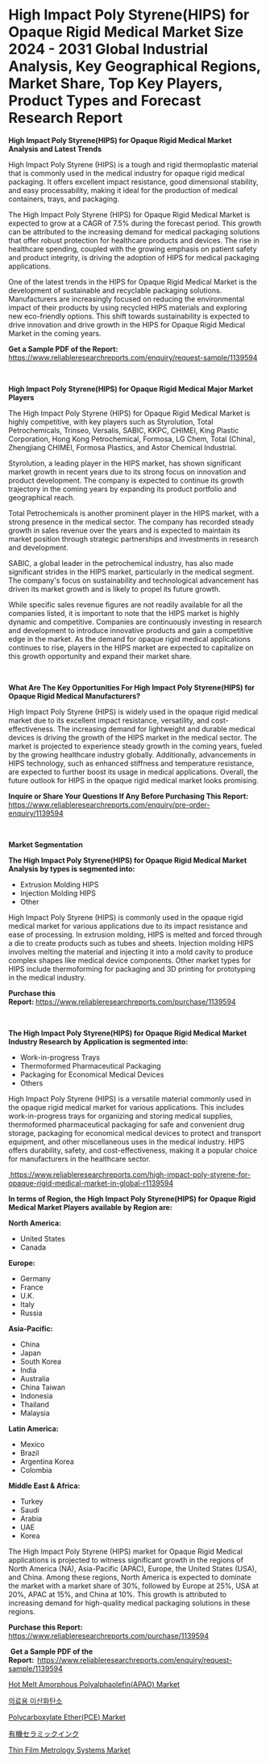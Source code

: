 <p><h1>High Impact Poly Styrene(HIPS) for Opaque Rigid Medical Market Size 2024 - 2031 Global Industrial Analysis, Key Geographical Regions, Market Share, Top Key Players, Product Types and Forecast Research Report</h1></p><p><strong>High Impact Poly Styrene(HIPS) for Opaque Rigid Medical Market Analysis and Latest Trends</strong></p>
<p><p>High Impact Poly Styrene (HIPS) is a tough and rigid thermoplastic material that is commonly used in the medical industry for opaque rigid medical packaging. It offers excellent impact resistance, good dimensional stability, and easy processability, making it ideal for the production of medical containers, trays, and packaging.</p><p>The High Impact Poly Styrene (HIPS) for Opaque Rigid Medical Market is expected to grow at a CAGR of 7.5% during the forecast period. This growth can be attributed to the increasing demand for medical packaging solutions that offer robust protection for healthcare products and devices. The rise in healthcare spending, coupled with the growing emphasis on patient safety and product integrity, is driving the adoption of HIPS for medical packaging applications.</p><p>One of the latest trends in the HIPS for Opaque Rigid Medical Market is the development of sustainable and recyclable packaging solutions. Manufacturers are increasingly focused on reducing the environmental impact of their products by using recycled HIPS materials and exploring new eco-friendly options. This shift towards sustainability is expected to drive innovation and drive growth in the HIPS for Opaque Rigid Medical Market in the coming years.</p></p>
<p><strong>Get a Sample PDF of the Report:&nbsp;</strong> <a href="https://www.reliableresearchreports.com/enquiry/request-sample/1139594">https://www.reliableresearchreports.com/enquiry/request-sample/1139594</a></p>
<p>&nbsp;</p>
<p><strong>High Impact Poly Styrene(HIPS) for Opaque Rigid Medical Major Market Players</strong></p>
<p><p>The High Impact Poly Styrene (HIPS) for Opaque Rigid Medical Market is highly competitive, with key players such as Styrolution, Total Petrochemicals, Trinseo, Versalis, SABIC, KKPC, CHIMEI, King Plastic Corporation, Hong Kong Petrochemical, Formosa, LG Chem, Total (China), Zhengjiang CHIMEI, Formosa Plastics, and Astor Chemical Industrial.</p><p>Styrolution, a leading player in the HIPS market, has shown significant market growth in recent years due to its strong focus on innovation and product development. The company is expected to continue its growth trajectory in the coming years by expanding its product portfolio and geographical reach.</p><p>Total Petrochemicals is another prominent player in the HIPS market, with a strong presence in the medical sector. The company has recorded steady growth in sales revenue over the years and is expected to maintain its market position through strategic partnerships and investments in research and development.</p><p>SABIC, a global leader in the petrochemical industry, has also made significant strides in the HIPS market, particularly in the medical segment. The company's focus on sustainability and technological advancement has driven its market growth and is likely to propel its future growth.</p><p>While specific sales revenue figures are not readily available for all the companies listed, it is important to note that the HIPS market is highly dynamic and competitive. Companies are continuously investing in research and development to introduce innovative products and gain a competitive edge in the market. As the demand for opaque rigid medical applications continues to rise, players in the HIPS market are expected to capitalize on this growth opportunity and expand their market share.</p></p>
<p>&nbsp;</p>
<p><strong>What Are The Key Opportunities For High Impact Poly Styrene(HIPS) for Opaque Rigid Medical Manufacturers?</strong></p>
<p><p>High Impact Poly Styrene (HIPS) is widely used in the opaque rigid medical market due to its excellent impact resistance, versatility, and cost-effectiveness. The increasing demand for lightweight and durable medical devices is driving the growth of the HIPS market in the medical sector. The market is projected to experience steady growth in the coming years, fueled by the growing healthcare industry globally. Additionally, advancements in HIPS technology, such as enhanced stiffness and temperature resistance, are expected to further boost its usage in medical applications. Overall, the future outlook for HIPS in the opaque rigid medical market looks promising.</p></p>
<p><strong>Inquire or Share Your Questions If Any Before Purchasing This Report:</strong> <a href="https://www.reliableresearchreports.com/enquiry/pre-order-enquiry/1139594">https://www.reliableresearchreports.com/enquiry/pre-order-enquiry/1139594</a></p>
<p>&nbsp;</p>
<p><strong>Market Segmentation</strong></p>
<p><strong>The High Impact Poly Styrene(HIPS) for Opaque Rigid Medical Market Analysis by types is segmented into:</strong></p>
<p><ul><li>Extrusion Molding HIPS</li><li>Injection Molding HIPS</li><li>Other</li></ul></p>
<p><p>High Impact Poly Styrene (HIPS) is commonly used in the opaque rigid medical market for various applications due to its impact resistance and ease of processing. In extrusion molding, HIPS is melted and forced through a die to create products such as tubes and sheets. Injection molding HIPS involves melting the material and injecting it into a mold cavity to produce complex shapes like medical device components. Other market types for HIPS include thermoforming for packaging and 3D printing for prototyping in the medical industry.</p></p>
<p><strong>Purchase this Report:&nbsp;</strong><a href="https://www.reliableresearchreports.com/purchase/1139594">https://www.reliableresearchreports.com/purchase/1139594</a></p>
<p>&nbsp;</p>
<p><strong>The High Impact Poly Styrene(HIPS) for Opaque Rigid Medical Market Industry Research by Application is segmented into:</strong></p>
<p><ul><li>Work-in-progress Trays</li><li>Thermoformed Pharmaceutical Packaging</li><li>Packaging for Economical Medical Devices</li><li>Others</li></ul></p>
<p><p>High Impact Poly Styrene (HIPS) is a versatile material commonly used in the opaque rigid medical market for various applications. This includes work-in-progress trays for organizing and storing medical supplies, thermoformed pharmaceutical packaging for safe and convenient drug storage, packaging for economical medical devices to protect and transport equipment, and other miscellaneous uses in the medical industry. HIPS offers durability, safety, and cost-effectiveness, making it a popular choice for manufacturers in the healthcare sector.</p></p>
<p><a href="https://www.reliableresearchreports.com/high-impact-poly-styrene-for-opaque-rigid-medical-market-in-global-r1139594">&nbsp;https://www.reliableresearchreports.com/high-impact-poly-styrene-for-opaque-rigid-medical-market-in-global-r1139594</a></p>
<p><strong>In terms of Region, the High Impact Poly Styrene(HIPS) for Opaque Rigid Medical Market Players available by Region are:</strong></p>
<p>
    <p> <strong> North America: </strong>
        <ul>
            <li>United States</li>
            <li>Canada</li>
        </ul>
        </p> 
    <p> <strong> Europe: </strong>
        <ul>
            <li>Germany</li>
            <li>France</li>
            <li>U.K.</li>
            <li>Italy</li>
            <li>Russia</li>
        </ul>
        </p> 
    <p> <strong> Asia-Pacific: </strong>
        <ul>
            <li>China</li>
            <li>Japan</li>
            <li>South Korea</li>
            <li>India</li>
            <li>Australia</li>
            <li>China Taiwan</li>
            <li>Indonesia</li>
            <li>Thailand</li>
            <li>Malaysia</li>
        </ul>
        </p> 
    <p> <strong> Latin America: </strong>
        <ul>
            <li>Mexico</li>
            <li>Brazil</li>
            <li>Argentina Korea</li>
            <li>Colombia</li>
        </ul>
        </p> 
    <p> <strong> Middle East & Africa: </strong>
        <ul>
            <li>Turkey</li>
            <li>Saudi</li>
            <li>Arabia</li>
            <li>UAE</li>
            <li>Korea</li>
        </ul>
    </p>
    </p>
<p><p>The High Impact Poly Styrene (HIPS) market for Opaque Rigid Medical applications is projected to witness significant growth in the regions of North America (NA), Asia-Pacific (APAC), Europe, the United States (USA), and China. Among these regions, North America is expected to dominate the market with a market share of 30%, followed by Europe at 25%, USA at 20%, APAC at 15%, and China at 10%. This growth is attributed to increasing demand for high-quality medical packaging solutions in these regions.</p></p>
<p><strong>Purchase this Report: </strong><a href="https://www.reliableresearchreports.com/purchase/1139594">https://www.reliableresearchreports.com/purchase/1139594</a></p>
<p>&nbsp;<strong>Get a Sample PDF of the Report:&nbsp;&nbsp;</strong><a href="https://www.reliableresearchreports.com/enquiry/request-sample/1139594">https://www.reliableresearchreports.com/enquiry/request-sample/1139594</a></p>
<p><strong></strong></p>
<p><p><a href="https://github.com/tamvrosiya/Market-Research-Report-List-4/blob/main/hot-melt-amorphous-polyalphaolefinapao-market.md">Hot Melt Amorphous Polyalphaolefin(APAO) Market</a></p><p><a href="https://github.com/Penelolack456456/Market-Research-Report-List-2/blob/main/1290993101978.md">의료용 이산화탄소</a></p><p><a href="https://github.com/changoleonlaverguenzanoexiste/Market-Research-Report-List-3/blob/main/polycarboxylate-etherpce-market.md">Polycarboxylate Ether(PCE) Market</a></p><p><a href="https://github.com/dandier2003/Market-Research-Report-List-2/blob/main/3063030107672.md">有機セラミックインク</a></p><p><a href="https://issuu.com/reportprime-2/docs/thin-film-metrology-systems-market-size-2030.pptx">Thin Film Metrology Systems Market</a></p></p>
